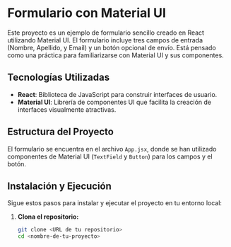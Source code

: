 # Formulario con Material UI 

Este proyecto es un ejemplo de formulario sencillo creado en React utilizando Material UI. El formulario incluye tres campos de entrada (Nombre, Apellido, y Email) y un botón opcional de envío. Está pensado como una práctica para familiarizarse con Material UI y sus componentes.

## Tecnologías Utilizadas 

- **React**: Biblioteca de JavaScript para construir interfaces de usuario.
- **Material UI**: Librería de componentes UI que facilita la creación de interfaces visualmente atractivas.

 

## Estructura del Proyecto

El formulario se encuentra en el archivo `App.jsx`, donde se han utilizado componentes de Material UI (`TextField` y `Button`) para los campos y el botón.

## Instalación y Ejecución

Sigue estos pasos para instalar y ejecutar el proyecto en tu entorno local:

1. **Clona el repositorio:**

   ```bash
   git clone <URL de tu repositorio>
   cd <nombre-de-tu-proyecto>
